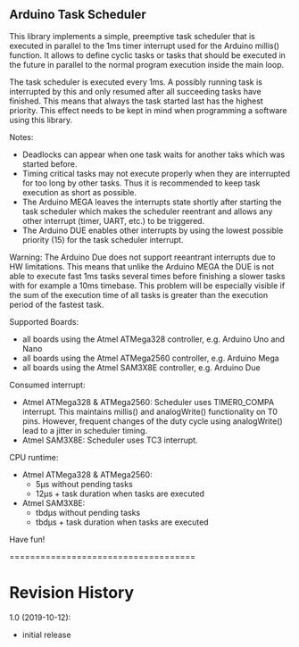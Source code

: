 Arduino Task Scheduler
----------------------

This library implements a simple, preemptive task scheduler that is executed in parallel to the 1ms timer interrupt 
used for the Arduino millis() function. It allows to define cyclic tasks or tasks that should be executed in the future
in parallel to the normal program execution inside the main loop.

The task scheduler is executed every 1ms. A possibly running task is interrupted by this and only resumed after all succeeding tasks have finished. This means 
that always the task started last has the highest priority. This effect needs to be kept in mind when programming a software using this library.

Notes:
  - Deadlocks can appear when one task waits for another taks which was started before.
  - Timing critical tasks may not execute properly when they are interrupted for too long by other tasks. Thus it is recommended to keep task execution as short as possible.
  - The Arduino MEGA leaves the interrupts state shortly after starting the task scheduler which makes the scheduler reentrant and allows any other interrupt (timer, UART, etc.) to be triggered.
  - The Arduino DUE enables other interrupts by using the lowest possible priority (15) for the task scheduler interrupt.

Warning: The Arduino Due does not support reeantrant interrupts due to HW limitations. This means that unlike the Arduino MEGA the DUE is not able to execute 
fast 1ms tasks several times before finishing a slower tasks with for example a 10ms timebase. This problem will be especially visible if the sum of the 
execution time of all tasks is greater than the execution period of the fastest task.

Supported Boards:
  - all boards using the Atmel ATMega328 controller, e.g. Arduino Uno and Nano
  - all boards using the Atmel ATMega2560 controller, e.g. Arduino Mega
  - all boards using the Atmel SAM3X8E controller, e.g. Arduino Due

Consumed interrupt:
  - Atmel ATMega328 & ATMega2560: Scheduler uses TIMER0_COMPA interrupt. This maintains millis() and analogWrite() functionality on T0 pins. However, 
    frequent changes of the duty cycle using analogWrite() lead to a jitter in scheduler timing.
  - Atmel SAM3X8E: Scheduler uses TC3 interrupt.

CPU runtime:
  - Atmel ATMega328 & ATMega2560:
    - 5&mu;s without pending tasks
    - 12&mu;s + task duration when tasks are executed
  - Atmel SAM3X8E:
    - tbd&mu;s without pending tasks
    - tbd&mu;s + task duration when tasks are executed

Have fun!

====================================

# Revision History

1.0 (2019-10-12): 
  - initial release
